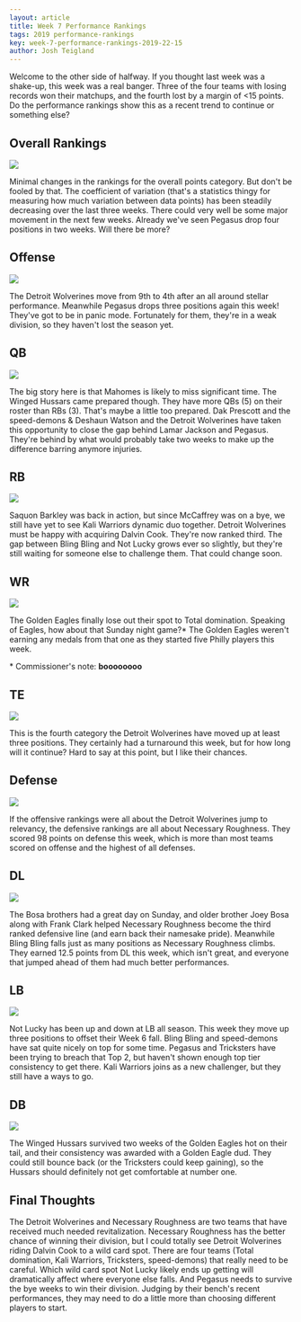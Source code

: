 ```yaml
---
layout: article
title: Week 7 Performance Rankings
tags: 2019 performance-rankings
key: week-7-performance-rankings-2019-22-15
author: Josh Teigland
---
```


Welcome to the other side of halfway. If you thought last week was a shake-up, this week was a real banger. Three of the four teams with losing records won their matchups, and the fourth lost by a margin of <15 points. Do the performance rankings show this as a recent trend to continue or something else?

<!--more-->

## Overall Rankings

![](/post-assets/2019/2019-10-22/2019-week-7-overall.png)

Minimal changes in the rankings for the overall points category. But don't be fooled by that. The coefficient of variation (that's a statistics thingy for measuring how much variation between data points) has been steadily decreasing over the last three weeks. There could very well be some major movement in the next few weeks. Already we've seen Pegasus drop four positions in two weeks. Will there be more?

## Offense

![](/post-assets/2019/2019-10-22/2019-week-7-offense.png)

The Detroit Wolverines move from 9th to 4th after an all around stellar performance. Meanwhile Pegasus drops three positions again this week! They've got to be in panic mode. Fortunately for them, they're in a weak division, so they haven't lost the season yet.

## QB

![](/post-assets/2019/2019-10-22/2019-week-7-qb.png)

The big story here is that Mahomes is likely to miss significant time. The Winged Hussars came prepared though. They have more QBs (5) on their roster than RBs (3). That's maybe a little too prepared. Dak Prescott and the speed-demons & Deshaun Watson and the Detroit Wolverines have taken this opportunity to close the gap behind Lamar Jackson and Pegasus. They're behind by what would probably take two weeks to make up the difference barring anymore injuries.

## RB

![](/post-assets/2019/2019-10-22/2019-week-7-rb.png)

Saquon Barkley was back in action, but since McCaffrey was on a bye, we still have yet to see Kali Warriors dynamic duo together. Detroit Wolverines must be happy with acquiring Dalvin Cook. They're now ranked third. The gap between Bling Bling and Not Lucky grows ever so slightly, but they're still waiting for someone else to challenge them. That could change soon.

## WR

![](/post-assets/2019/2019-10-22/2019-week-7-wr.png)

The Golden Eagles finally lose out their spot to Total domination. Speaking of Eagles, how about that Sunday night game?\* The Golden Eagles weren't earning any medals from that one as they started five Philly players this week.

\* Commissioner's note: **boooooooo**

## TE

![](/post-assets/2019/2019-10-22/2019-week-7-te.png)

This is the fourth category the Detroit Wolverines have moved up at least three positions. They certainly had a turnaround this week, but for how long will it continue? Hard to say at this point, but I like their chances.

## Defense

![](/post-assets/2019/2019-10-22/2019-week-7-defense.png)

If the offensive rankings were all about the Detroit Wolverines jump to relevancy, the defensive rankings are all about Necessary Roughness. They scored 98 points on defense this week, which is more than most teams scored on offense and the highest of all defenses.

## DL

![](/post-assets/2019/2019-10-22/2019-week-7-dl.png)

The Bosa brothers had a great day on Sunday, and older brother Joey Bosa along with Frank Clark helped Necessary Roughness become the third ranked defensive line (and earn back their namesake pride). Meanwhile Bling Bling falls just as many positions as Necessary Roughness climbs. They earned 12.5 points from DL this week, which isn't great, and everyone that jumped ahead of them had much better performances.

## LB

![](/post-assets/2019/2019-10-22/2019-week-7-lb.png)

Not Lucky has been up and down at LB all season. This week they move up three positions to offset their Week 6 fall. Bling Bling and speed-demons have sat quite nicely on top for some time. Pegasus and Tricksters have been trying to breach that Top 2, but haven't shown enough top tier consistency to get there. Kali Warriors joins as a new challenger, but they still have a ways to go.

## DB

![](/post-assets/2019/2019-10-22/2019-week-7-db.png)

The Winged Hussars survived two weeks of the Golden Eagles hot on their tail, and their consistency was awarded with a Golden Eagle dud. They could still bounce back (or the Tricksters could keep gaining), so the Hussars should definitely not get comfortable at number one.

## Final Thoughts

The Detroit Wolverines and Necessary Roughness are two teams that have received much needed revitalization. Necessary Roughness has the better chance of winning their division, but I could totally see Detroit Wolverines riding Dalvin Cook to a wild card spot. There are four teams (Total domination, Kali Warriors, Tricksters, speed-demons) that really need to be careful. Which wild card spot Not Lucky likely ends up getting will dramatically affect where everyone else falls. And Pegasus needs to survive the bye weeks to win their division. Judging by their bench's recent performances, they may need to do a little more than choosing different players to start.
